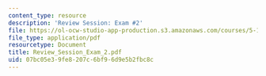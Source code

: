 ```yaml
---
content_type: resource
description: 'Review Session: Exam #2'
file: https://ol-ocw-studio-app-production.s3.amazonaws.com/courses/5-12-organic-chemistry-i-spring-2003/07bc05e39fe8207c6bf96d9e5b2fbc8c_Review_Session_Exam_2.pdf
file_type: application/pdf
resourcetype: Document
title: Review_Session_Exam_2.pdf
uid: 07bc05e3-9fe8-207c-6bf9-6d9e5b2fbc8c
---
```

